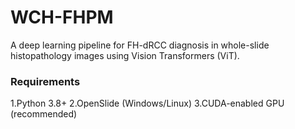 # WCH-FHPM
A deep learning pipeline for FH-dRCC diagnosis in whole-slide histopathology images using Vision Transformers (ViT).
### Requirements
1.Python 3.8+
2.OpenSlide (Windows/Linux)
3.CUDA-enabled GPU (recommended)

